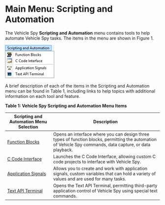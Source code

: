 # Main Menu: Scripting and Automation

The Vehicle Spy **Scripting and Automation** menu contains tools to help automate Vehicle Spy tasks. The items in the menu are shown in Figure 1.

![Figure 1: The Vehicle Spy Scripting and Automation menu.](../../.gitbook/assets/spyScriptingAutomationMenu.gif)

A brief description of each of the items in the Scripting and Automation menu can be found in Table 1, including links to help topics with additional information on each tool and feature.

**Table 1: Vehicle Spy Scripting and Automation Menu Items**

| Scripting and Automation Menu Selection     | Description                                                                                                                                                |
| ------------------------------------------- | ---------------------------------------------------------------------------------------------------------------------------------------------------------- |
| [Function Blocks](function-blocks/)         | Opens an interface where you can design three types of function blocks, permitting the automation of Vehicle Spy commands, data capture, or data playback. |
| [C Code Interface](c-code-interface/)       | Launches the C Code Interface, allowing custom C code projects to interface with Vehicle Spy.                                                              |
| [Application Signals](application-signals/) | Allows you to create and work with application signals, custom variables that can hold a variety of values and are used for many tasks.                    |
| [Text API Terminal](text-api-terminal.md)   | Opens the Text API Terminal, permitting third-party application control of Vehicle Spy using special text commands.                                        |
